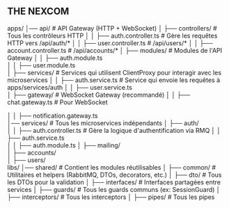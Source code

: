 ## THE NEXCOM
apps/
│── api/                     # API Gateway (HTTP + WebSocket)
│   ├── controllers/         # Tous les contrôleurs HTTP
│   │   ├── auth.controller.ts  # Gère les requêtes HTTP vers /api/auth/*
│   │   ├── user.controller.ts  # /api/users/*
│   │   ├── account.controller.ts  # /api/accounts/*
│   ├── modules/             # Modules de l'API Gateway
│   │   ├── auth.module.ts    
│   │   ├── user.module.ts    
│   ├── services/            # Services qui utilisent ClientProxy pour interagir avec les microservices
│   │   ├── auth.service.ts  # Service qui envoie les requêtes à apps/services/auth
│   │   ├── user.service.ts  
│   ├── gateway/             # WebSocket Gateway (recommandé)
│   │   ├── chat.gateway.ts   # Pour WebSocket

│   │   ├── notification.gateway.ts   
│── services/                # Tous les microservices indépendants
│   ├── auth/                
│   │   ├── auth.controller.ts  # Gère la logique d'authentification via RMQ
│   │   ├── auth.service.ts  
│   │   ├── auth.module.ts
│   ├── mailing/             
│   ├── accounts/             
│   ├── users/                
libs/
│── shared/                  # Contient les modules réutilisables
│   ├── common/              # Utilitaires et helpers (RabbitMQ, DTOs, decorators, etc.)
│   ├── dto/                 # Tous les DTOs pour la validation
│   ├── interfaces/          # Interfaces partagées entre services
│   ├── guards/              # Tous les guards communs (ex: SessionGuard)
│   ├── interceptors/        # Tous les interceptors
│   ├── pipes/               # Tous les pipes
